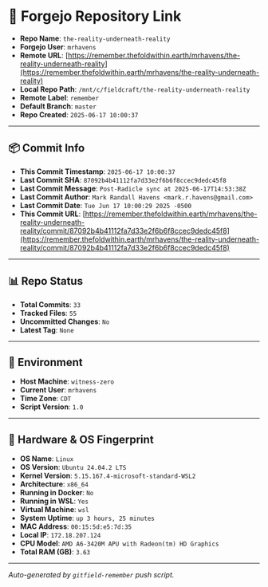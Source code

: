 # 🔗 Forgejo Repository Link

- **Repo Name**: `the-reality-underneath-reality`
- **Forgejo User**: `mrhavens`
- **Remote URL**: [https://remember.thefoldwithin.earth/mrhavens/the-reality-underneath-reality](https://remember.thefoldwithin.earth/mrhavens/the-reality-underneath-reality)
- **Local Repo Path**: `/mnt/c/fieldcraft/the-reality-underneath-reality`
- **Remote Label**: `remember`
- **Default Branch**: `master`
- **Repo Created**: `2025-06-17 10:00:37`

---

## 📦 Commit Info

- **This Commit Timestamp**: `2025-06-17 10:00:37`
- **Last Commit SHA**: `87092b4b41112fa7d33e2f6b6f8ccec9dedc45f8`
- **Last Commit Message**: `Post-Radicle sync at 2025-06-17T14:53:38Z`
- **Last Commit Author**: `Mark Randall Havens <mark.r.havens@gmail.com>`
- **Last Commit Date**: `Tue Jun 17 10:00:29 2025 -0500`
- **This Commit URL**: [https://remember.thefoldwithin.earth/mrhavens/the-reality-underneath-reality/commit/87092b4b41112fa7d33e2f6b6f8ccec9dedc45f8](https://remember.thefoldwithin.earth/mrhavens/the-reality-underneath-reality/commit/87092b4b41112fa7d33e2f6b6f8ccec9dedc45f8)

---

## 📊 Repo Status

- **Total Commits**: `33`
- **Tracked Files**: `55`
- **Uncommitted Changes**: `No`
- **Latest Tag**: `None`

---

## 🧭 Environment

- **Host Machine**: `witness-zero`
- **Current User**: `mrhavens`
- **Time Zone**: `CDT`
- **Script Version**: `1.0`

---

## 🧬 Hardware & OS Fingerprint

- **OS Name**: `Linux`
- **OS Version**: `Ubuntu 24.04.2 LTS`
- **Kernel Version**: `5.15.167.4-microsoft-standard-WSL2`
- **Architecture**: `x86_64`
- **Running in Docker**: `No`
- **Running in WSL**: `Yes`
- **Virtual Machine**: `wsl`
- **System Uptime**: `up 3 hours, 25 minutes`
- **MAC Address**: `00:15:5d:e5:7d:35`
- **Local IP**: `172.18.207.124`
- **CPU Model**: `AMD A6-3420M APU with Radeon(tm) HD Graphics`
- **Total RAM (GB)**: `3.63`

---

_Auto-generated by `gitfield-remember` push script._
